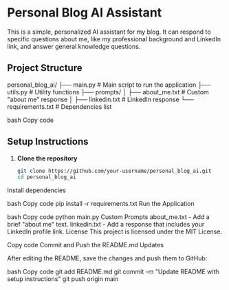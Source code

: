 # Personal Blog AI Assistant

This is a simple, personalized AI assistant for my blog. It can respond to specific questions about me, like my professional background and LinkedIn link, and answer general knowledge questions.

## Project Structure

personal_blog_ai/ ├── main.py # Main script to run the application ├── utils.py # Utility functions ├── prompts/ │ ├── about_me.txt # Custom "about me" response │ ├── linkedin.txt # LinkedIn response └── requirements.txt # Dependencies list

bash
Copy code

## Setup Instructions

1. **Clone the repository**

   ```bash
   git clone https://github.com/your-username/personal_blog_ai.git
   cd personal_blog_ai
Install dependencies

bash
Copy code
pip install -r requirements.txt
Run the Application

bash
Copy code
python main.py
Custom Prompts
about_me.txt - Add a brief "about me" text.
linkedin.txt - Add a response that includes your LinkedIn profile link.
License
This project is licensed under the MIT License.

Copy code
Commit and Push the README.md Updates

After editing the README, save the changes and push them to GitHub:

bash
Copy code
git add README.md
git commit -m "Update README with setup instructions"
git push origin main
